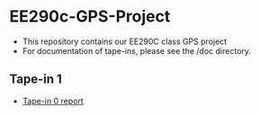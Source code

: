 # EE290c-GPS-Project
- This repository contains our EE290C class GPS project
- For documentation of tape-ins, please see the /doc directory.

## Tape-in 1
- [Tape-in 0 report](https://github.com/ucberkeley-ee290c/fa18-gps/tree/master/doc)
